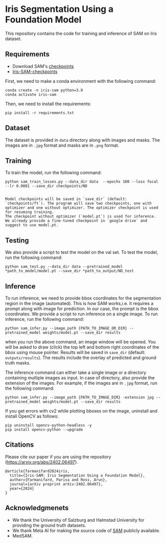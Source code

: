 # Iris Segmentation Using a Foundation Model
This repository contains the code for training and inference of SAM on Iris dataset.

## Requirements
- Download SAM's [checkpoints](https://github.com/facebookresearch/segment-anything?tab=readme-ov-file#model-checkpoints)
- [Iris-SAM-checkpoints](https://drive.google.com/drive/folders/1GkAE6iu-KegdXdLh7U9aBC9uqsYcsBBR?usp=sharing)
 
First, we need to make a conda environment with the following command:
```
conda create -n iris-sam python=3.8
conda activate iris-sam
```
Then, we need to install the requirements:
```
pip install -r requirements.txt
```

## Dataset
The dataset is provided in `data` directory along with images and masks. The images are in `.jpg` format and masks are in `.png` format.

## Training
To train the model, run the following command:
```
python sam_train_losses.py --data_dir data  --epochs 100 --loss focal --lr 0.0001 --save_dir checkpoints/ND


Model checkpoints will be saved in `save_dir` (default: `checkpoints/ft`). The program will save two checkpoints, one with optimizer and one without optimizer. The optimizer checkpoint is used for resuming training.
The checkpoint without optimizer (`model.pt`) is used for inference. We already provide a fine-tuned checkpoint in `google drive` and suggest to use model.pt.
```
## Testing
We also provide a script to test the model on the val set. To test the model, run the following command:

```
python sam_test.py --data_dir data --pretrained_model *path_to_model/model.pt --save_dir *path_to_output/ND_test
```

## Inference
To run inference, we need to provide bbox coordinates for the segmentation region in the image (automated). This is how SAM works,i.e. it requires a prompt along with image for prediction. In our case, the prompt is the bbox coordinates. We provide a script to run inference on a single image. To run inference, run the following command:

```     
python sam_infer.py --image_path {PATH_TO_IMAGE_OR_DIR} --pretrained_model weights/model.pt --save_dir results
```

when  you run the above command, an image window will be opened. You will be asked to draw (click) the top left and bottom right coordinates of the bbox using mouse pointer.  Results will be saved in `save_dir` (default: `outputs/results`). The results include the overlay of predicted and ground truth masks. 

The inference command can either take a single image or a directory containing multiple images as input. In case of directory, also provide the extension of the images. For example, if the images are in `.jpg` format, run the following command:

```
python sam_infer.py --image_path {PATH_TO_IMAGE_DIR} -extension jpg --pretrained_model weights/model.pt --save_dir results
```


If you get errors with cv2 while plotting bboxes on the image, uninstall and install OpenCV as follows:
```
pip uninstall opencv-python-headless -y 
pip install opencv-python --upgrade
```
## Citations
Please cite our paper if you are using the repository 
(https://arxiv.org/abs/2402.06497).
```
@article{farmanifard2024iris,
  title={Iris-SAM: Iris Segmentation Using a Foundation Model},
  author={Farmanifard, Parisa and Ross, Arun},
  journal={arXiv preprint arXiv:2402.06497},
  year={2024}
}
```
## Acknowledgmenets
- We thank the University of Salzburg and Halmstad University for providing the ground truth datasets.
- We thank Meta AI for making the source code of [SAM](https://github.com/facebookresearch/segment-anything) publicly available.
- MedSAM.





